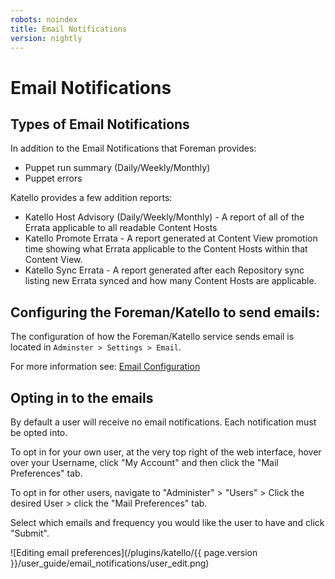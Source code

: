 ```yaml
---
robots: noindex
title: Email Notifications
version: nightly
---
```


# Email Notifications

## Types of Email Notifications

In addition to the Email Notifications that Foreman provides:

* Puppet run summary (Daily/Weekly/Monthly)
* Puppet errors

Katello provides a few addition reports:

* Katello Host Advisory (Daily/Weekly/Monthly) - A report of all of the Errata applicable to all readable Content Hosts
* Katello Promote Errata - A report generated at Content View promotion time showing what Errata applicable to the Content Hosts within that Content View.
* Katello Sync Errata - A report generated after each Repository sync listing new Errata synced and how many Content Hosts are applicable.

## Configuring the Foreman/Katello to send emails:

The configuration of how the Foreman/Katello service sends email is located in `Adminster > Settings > Email`.

For more information see: [Email Configuration](http://theforeman.org/manuals/latest/index.html#3.5.2ConfigurationOptions)

## Opting in to the emails

By default a user will receive no email notifications.  Each notification must be opted into.

To opt in for your own user, at the very top right of the web interface, hover over your Username, click "My Account" and then click the "Mail Preferences" tab.

To opt in for other users, navigate to "Administer" > "Users" > Click the desired User > click the "Mail Preferences" tab.

Select which emails and frequency you would like the user to have and click "Submit".

![Editing email preferences](/plugins/katello/{{ page.version }}/user_guide/email_notifications/user_edit.png)
